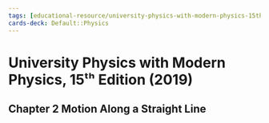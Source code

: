 ```yaml
---
tags: [educational-resource/university-physics-with-modern-physics-15th-edition-2019, study-note] 
cards-deck: Default꞉꞉Physics
---
```


# University Physics with Modern Physics, 15ᵗʰ Edition (2019)

## Chapter 2 Motion Along a Straight Line
